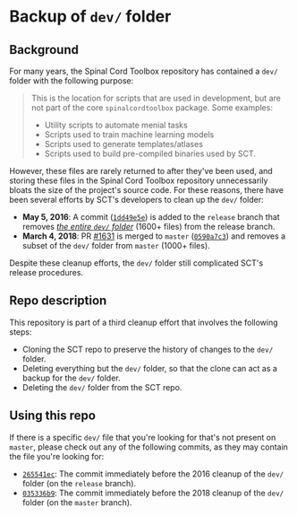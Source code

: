 # Backup of `dev/` folder

## Background

For many years, the Spinal Cord Toolbox repository has contained a `dev/` folder with the following purpose:

> This is the location for scripts that are used in development, but are not part of the core `spinalcordtoolbox` package. Some examples: 
>
> * Utility scripts to automate menial tasks
> * Scripts used to train machine learning models
> * Scripts used to generate templates/atlases
> * Scripts used to build pre-compiled binaries used by SCT.

However, these files are rarely returned to after they've been used, and storing these files in the Spinal Cord Toolbox repository unnecessarily bloats the size of the project's source code. For these reasons,  there have been several efforts by SCT's developers to clean up the `dev/` folder:

* **May 5, 2016**: A commit ([`1dd49e5e`](https://github.com/spinalcordtoolbox/dev-backup/commit/1dd49e5ec16aaf665485f3a04ace145a443b580d)) is added to the `release` branch that removes [_the entire `dev/` folder_](https://github.com/spinalcordtoolbox/spinalcordtoolbox/tree/1dd49e5ec16aaf665485f3a04ace145a443b580d) (1600+ files) from the release branch.
* **March 4, 2018**: PR [#1631](https://github.com/spinalcordtoolbox/spinalcordtoolbox/pull/1631) is merged to `master` ([`0590a7c3`](https://github.com/spinalcordtoolbox/dev-backup/commit/0590a7c38cfb31e59d5478c2ad941558a80590fb)) and removes a subset of the `dev/` folder from `master` (1000+ files). 

Despite these cleanup efforts, the `dev/` folder still complicated SCT's release procedures.

## Repo description

This repository is part of a third cleanup effort that involves the following steps:

* Cloning the SCT repo to preserve the history of changes to the `dev/` folder.
* Deleting everything but the `dev/` folder, so that the clone can act as a backup for the `dev/` folder.
* Deleting the `dev/` folder from the SCT repo.

## Using this repo

If there is a specific `dev/` file that you're looking for that's not present on `master`, please check out any of the following commits, as they may contain the file you're looking for:

* [`265541ec`](https://github.com/spinalcordtoolbox/dev-backup/commit/265541ec2b1daf121e7a8eb64efd5b764902790c): The commit immediately before the 2016 cleanup of the `dev/` folder (on the `release` branch).
* [`035336b9`](https://github.com/spinalcordtoolbox/dev-backup/commit/035336b959802f0bb23a3d0b714e674ce5a01e6a): The commit immediately before the 2018 cleanup of the `dev/` folder (on the `master` branch).

